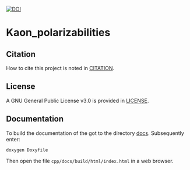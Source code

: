[![DOI](https://zenodo.org/badge/DOI/10.5281/zenodo.11369945.svg)](https://doi.org/10.5281/zenodo.11369945)

# Kaon_polarizabilities 

## Citation

How to cite this project is noted in [CITATION](./CITATION.cff).

## License

A GNU General Public License v3.0 is provided in [LICENSE](./LICENSE).

## Documentation

To build the documentation of the got to the directory [docs](./docs).
Subsequently enter:

    doxygen Doxyfile

Then open the file ``cpp/docs/build/html/index.html`` in a web browser.
